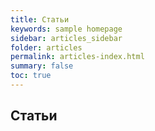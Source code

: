```yaml
---
title: Статьи
keywords: sample homepage
sidebar: articles_sidebar
folder: articles
permalink: articles-index.html
summary: false
toc: true
---
```


## Статьи
